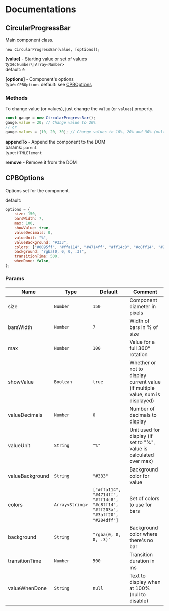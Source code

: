 # Documentations

## CircularProgressBar
Main component class.

    new CircularProgressBar(value, [options]);

**[value]** - Starting value or set of values  
type: ``Number\|Array<Number>``  
default: ``0``

**[options]** - Component's options  
type: ``CPBOptions``
default: see [CPBOptions](#cpboptions)

### Methods

To change value (or values), just change the ``value`` (or ``values``) property.

```js
const gauge = new CircularProgressBar();
gauge.value = 20; // Change value to 20%
// or
gauge.values = [10, 20, 30]; // Change values to 10%, 20% and 30% (multiple bars)
```

**appendTo** - Append the component to the DOM  
params: ``parent``  
type: ``HTMLElement``

**remove** - Remove it from the DOM  


## CPBOptions
Options set for the component.

default:
```js
options = {
    size: 150,
    barsWidth: 7,
    max: 100,
    showValue: true,
    valueDecimals: 0,
    valueUnit: "%",
    valueBackground: "#333",
    colors: ["#0095ff", "#ffa114", "#4714ff", "#ff14c8", "#c8ff14", "#204dff", "#ff203a", "#3aff20"],
    background: "rgba(0, 0, 0, .3)",
    transitionTime: 500,
    whenDone: false,
};
```

### Params

| Name | Type | Default | Comment |
| --- | --- | --- | --- |
| size | ``Number`` | ``150`` | Component diameter in pixels |
| barsWidth | ``Number`` | ``7`` | Width of bars in % of size |
| max | ``Number`` | ``100`` | Value for a full 360° rotation |
| showValue | ``Boolean`` | ``true`` | Whether or not to display current value (if multiple value, sum is displayed) |
| valueDecimals | ``Number`` | ``0`` | Number of decimals to display |
| valueUnit | ``String`` | ``"%"`` | Unit used for display (if set to "%", value is calculated over max) |
| valueBackground | ``String`` | ``"#333"`` | Background color for value |
| colors | ``Array<String>`` | ``["#ffa114", "#4714ff", "#ff14c8", "#c8ff14", "#ff203a", "#3aff20", "#204dff"]`` | Set of colors to use for bars |
| background | ``String`` | ``"rgba(0, 0, 0, .3)"`` | Background color where there's no bar |
| transitionTime | ``Number`` | ``500`` | Transition duration in ms |
| valueWhenDone | ``String`` | ``null`` | Text to display when at 100% (null to disable) |

